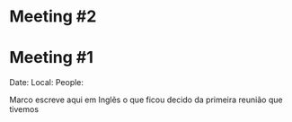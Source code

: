 # Meeting #2

# Meeting #1
Date:
Local:
People:


Marco escreve aqui em Inglẽs o que ficou decido da primeira reunião que tivemos

